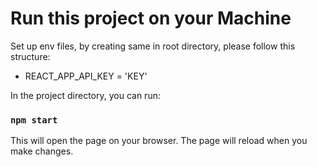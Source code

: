# Run this project on your Machine

Set up env files, by creating same in root directory, please follow this structure:
- REACT_APP_API_KEY = 'KEY'

In the project directory, you can run:

### `npm start`
This will open the page on your browser.
The page will reload when you make changes.
